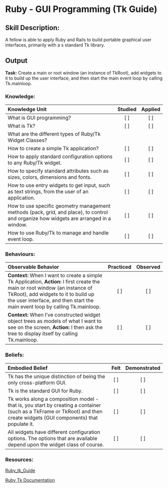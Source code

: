 # Ruby - GUI Programming (Tk Guide)

## Skill Description:

A fellow is able to apply Ruby and Rails to build portable graphical user interfaces, primarily with a s standard Tk library.

## Output
**Task:** Create a main or root window (an instance of TkRoot), add widgets to it to build up the user interface, and then start the main event loop by calling Tk.mainloop.


### Knowledge:
| Knowledge Unit   |      Studied      | Applied |
|:-------------|:------------------:|:--------:|
| What is GUI programming? | [ ] | [ ] |	
| What is Tk? | [ ] | [ ] |
| What are the different types of Ruby/Tk Widget Classes?
| How to create a simple Tk application? | [ ] | [ ] |
| How to apply standard configuration options to any Ruby/Tk widget. | [ ] | [ ] |
| How to specify standard attributes such as sizes, colors, dimensions and fonts. | [ ] | [ ] |
| How to use entry widgets to get input, such as text strings, from the user of an application. | [ ] | [ ] |
| How to use specific geometry management methods (pack, grid, and place), to control and organize how widgets are arranged in a window. | [ ] | [ ] |
| How to use Ruby/Tk to manage and handle event loop. | [ ] | [ ] |


### Behaviours:
| Observable Behavior   |      Practiced      | Observed |
|:-------------|:------------------:|:--------:|
| **Context:** When I want to create a simple Tk Application, **Action:** I first create the main or root window (an instance of TkRoot), add widgets to it to build up the user interface, and then start the main event loop by calling Tk.mainloop. | [ ] | [ ] |
| **Context:** When I’ve constructed widget object trees as models of what I want to see on the screen, **Action:** I then ask the tree to display itself by calling Tk.mainloop. | [ ] | [ ] |

### Beliefs:
| Embodied Belief   |      Felt      | Demonstrated |
|:-------------|:------------------:|:--------:|
| Tk has the unique distinction of being the only cross-platform GUI. | [ ] | [ ] |
| Tk is the standard GUI for Ruby. | [ ] | [ ] | 
| Tk works along a composition model - that is, you start by creating a container (such as a TkFrame or TkRoot) and then create widgets (GUI components) that populate it. | [ ] | [ ] |
| All widgets have different configuration options. The options that are available depend upon the widget class of course. | [ ] | [ ] |


### Resources:
[Ruby_tk_Guide](https://www.tutorialspoint.com/ruby/ruby_tk_guide.htm)

[Ruby Tk Documentation](http://ruby-doc.com/docs/ProgrammingRuby/html/ext_tk.html)
